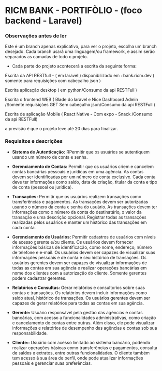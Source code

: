 # RICM BANK - PORTIFÒLIO - (foco backend - Laravel)
### Observações antes de ler

Este é um branch apenas explicativo, para ver o projeto, escolha um branch desejado.
Cada branch usará uma linguagem/ou framework, e assim serão separados as camadas de todo o projeto.

- Cada parte do projeto acontecerá a escrita da seguinte forma:

Escrita da API RESTfull - ( em laravel ) disponibilizado em : bank.ricm.dev ( somente para requisições com cabeçalho json )

Escrita aplicação desktop ( em python/Consumo da api RESTFull )

Escrita o frontend WEB ( Blade do laravel e Nice Dashboard Admin /Somente requisições GET Sem cabeçalho json/Consumo da api RESTFull )

Escrita de aplicação Mobile ( React Native - Com expo - Snack /Consumo da api RESTFull)

a previsão é que o projeto leve até 20 dias para finalizar.

### Requisitos e descrições


- **Sistema de Autenticação:**
RPermitir que os usuários se autentiquem usando um número de conta e senha.
- **Gerenciamento de Contas:**
Permitir que os usuários criem e cancelem contas bancárias pessoais e jurídicas em uma agência.
As contas devem ser identificadas por um número de conta exclusivo.
Cada conta deve ter informações como saldo, data de criação, titular da conta e tipo de conta (pessoal ou jurídica).
- **Transações:**
Permitir que os usuários realizem transações como transferências e pagamentos.
As transações devem ser autorizadas usando o número da conta e senha do usuário.
As transações devem ter informações como o número da conta do destinatário, o valor da transação e uma descrição opcional.
Registrar todas as transações realizadas pelos usuários e manter um histórico das transações em cada conta.
- **Gerenciamento de Usuários:**
Permitir cadastros de usuários com níveis de acesso gerente e/ou cliente.
Os usuários devem fornecer informações básicas de identificação, como nome, endereço, número de telefone e e-mail.
Os usuários devem ser capazes de visualizar suas informações pessoais e de conta e seu histórico de transações.
Os usuários gerentes devem ser capazes de visualizar informações de todas as contas em sua agência e realizar operações bancárias em nome dos clientes com a autorização do cliente.
Somente gerentes podem cadastrar gerentes.
- **Relatórios e Consultas:**
Gerar relatórios e consultorios sobre suas contas e transações.
Os relatórios devem incluir informações como saldo atual, histórico de transações.
Os usuários gerentes devem ser capazes de gerar relatórios para todas as contas em sua agência.
- **Gerente:**
Usuário responsável pela gestão das agências e contas bancárias, com acesso a funcionalidades administrativas, como criação e cancelamento de contas entre outras. Além disso, ele pode visualizar informações e relatórios de desempenho das agências e contas sob sua responsabilidade.

- **Cliente::** Usuário com acesso limitado ao sistema bancário, podendo realizar operações básicas como transferências e pagamentos, consulta de saldos e extratos, entre outras funcionalidades. O cliente também tem acesso à sua área de perfil, onde pode atualizar informações pessoais e gerenciar suas preferências.
